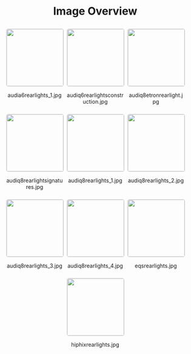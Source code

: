 <h1 style ="text-align: center;"> Image Overview </h1>
<div style="display: flex;
flex-wrap: wrap;
gap: 10px;
justify-content: center;
padding: 10px;" >
<div style="flex: 1 1 calc(33.333% - 20px); /* Three images per row on large screens */
        max-width: 150px;
        text-align: center;" >
<img src="https://media.evkx.net/multimedia/technology/lights/rearlights/audia6rearlights_1_xst.jpg" style="width: 150px;
height: auto;
border: 1px solid #ddd;
border-radius: 5px;
  ">
<p>audia6rearlights_1.jpg</p>
</div>
<div style="flex: 1 1 calc(33.333% - 20px); /* Three images per row on large screens */
        max-width: 150px;
        text-align: center;" >
<img src="https://media.evkx.net/multimedia/technology/lights/rearlights/audiq6rearlightsconstruction_xst.jpg" style="width: 150px;
height: auto;
border: 1px solid #ddd;
border-radius: 5px;
  ">
<p>audiq6rearlightsconstruction.jpg</p>
</div>
<div style="flex: 1 1 calc(33.333% - 20px); /* Three images per row on large screens */
        max-width: 150px;
        text-align: center;" >
<img src="https://media.evkx.net/multimedia/technology/lights/rearlights/audiq8etronrearlight_xst.jpg" style="width: 150px;
height: auto;
border: 1px solid #ddd;
border-radius: 5px;
  ">
<p>audiq8etronrearlight.jpg</p>
</div>
<div style="flex: 1 1 calc(33.333% - 20px); /* Three images per row on large screens */
        max-width: 150px;
        text-align: center;" >
<img src="https://media.evkx.net/multimedia/technology/lights/rearlights/audiq8rearlightsignatures_xst.jpg" style="width: 150px;
height: auto;
border: 1px solid #ddd;
border-radius: 5px;
  ">
<p>audiq8rearlightsignatures.jpg</p>
</div>
<div style="flex: 1 1 calc(33.333% - 20px); /* Three images per row on large screens */
        max-width: 150px;
        text-align: center;" >
<img src="https://media.evkx.net/multimedia/technology/lights/rearlights/audiq8rearlights_1_xst.jpg" style="width: 150px;
height: auto;
border: 1px solid #ddd;
border-radius: 5px;
  ">
<p>audiq8rearlights_1.jpg</p>
</div>
<div style="flex: 1 1 calc(33.333% - 20px); /* Three images per row on large screens */
        max-width: 150px;
        text-align: center;" >
<img src="https://media.evkx.net/multimedia/technology/lights/rearlights/audiq8rearlights_2_xst.jpg" style="width: 150px;
height: auto;
border: 1px solid #ddd;
border-radius: 5px;
  ">
<p>audiq8rearlights_2.jpg</p>
</div>
<div style="flex: 1 1 calc(33.333% - 20px); /* Three images per row on large screens */
        max-width: 150px;
        text-align: center;" >
<img src="https://media.evkx.net/multimedia/technology/lights/rearlights/audiq8rearlights_3_xst.jpg" style="width: 150px;
height: auto;
border: 1px solid #ddd;
border-radius: 5px;
  ">
<p>audiq8rearlights_3.jpg</p>
</div>
<div style="flex: 1 1 calc(33.333% - 20px); /* Three images per row on large screens */
        max-width: 150px;
        text-align: center;" >
<img src="https://media.evkx.net/multimedia/technology/lights/rearlights/audiq8rearlights_4_xst.jpg" style="width: 150px;
height: auto;
border: 1px solid #ddd;
border-radius: 5px;
  ">
<p>audiq8rearlights_4.jpg</p>
</div>
<div style="flex: 1 1 calc(33.333% - 20px); /* Three images per row on large screens */
        max-width: 150px;
        text-align: center;" >
<img src="https://media.evkx.net/multimedia/technology/lights/rearlights/eqsrearlights_xst.jpg" style="width: 150px;
height: auto;
border: 1px solid #ddd;
border-radius: 5px;
  ">
<p>eqsrearlights.jpg</p>
</div>
<div style="flex: 1 1 calc(33.333% - 20px); /* Three images per row on large screens */
        max-width: 150px;
        text-align: center;" >
<img src="https://media.evkx.net/multimedia/technology/lights/rearlights/hiphixrearlights_xst.jpg" style="width: 150px;
height: auto;
border: 1px solid #ddd;
border-radius: 5px;
  ">
<p>hiphixrearlights.jpg</p>
</div>
</div>

